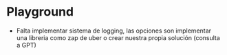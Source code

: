 # Playground

- Falta implementar sistema de logging, las opciones son implementar una libreria como zap de uber o crear nuestra propia solución (consulta a GPT)